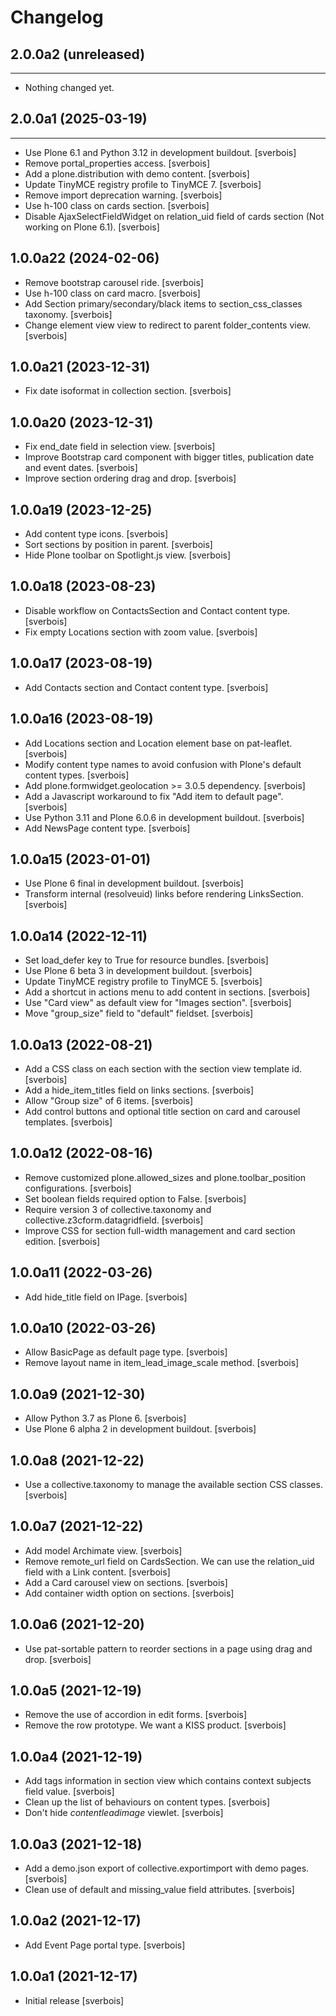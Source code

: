 Changelog
=========

## 2.0.0a2 (unreleased)
-----------------------

- Nothing changed yet.


## 2.0.0a1 (2025-03-19)
---------------------

- Use Plone 6.1 and Python 3.12 in development buildout. [sverbois]
- Remove portal_properties access. [sverbois]
- Add a plone.distribution with demo content. [sverbois]
- Update TinyMCE registry profile to TinyMCE 7. [sverbois]
- Remove import deprecation warning. [sverbois]
- Use h-100 class on cards section. [sverbois]
- Disable AjaxSelectFieldWidget on relation_uid field of cards section (Not working on Plone 6.1). [sverbois]


1.0.0a22 (2024-02-06)
---------------------

- Remove bootstrap carousel ride. [sverbois]
- Use h-100 class on card macro. [sverbois]
- Add Section primary/secondary/black items to section_css_classes taxonomy. [sverbois]
- Change element view view to redirect to parent folder_contents view. [sverbois]


1.0.0a21 (2023-12-31)
---------------------

- Fix date isoformat in collection section. [sverbois]


1.0.0a20 (2023-12-31)
---------------------

- Fix end_date field in selection view. [sverbois]
- Improve Bootstrap card component with bigger titles, publication date and event dates. [sverbois]
- Improve section ordering drag and drop. [sverbois]

1.0.0a19 (2023-12-25)
---------------------

- Add content type icons. [sverbois]
- Sort sections by position in parent. [sverbois]
- Hide Plone toolbar on Spotlight.js view. [sverbois]


1.0.0a18 (2023-08-23)
---------------------

- Disable workflow on ContactsSection and Contact content type. [sverbois]
- Fix empty Locations section with zoom value. [sverbois]


1.0.0a17 (2023-08-19)
---------------------

- Add Contacts section and Contact content type. [sverbois]


1.0.0a16 (2023-08-19)
---------------------

- Add Locations section and Location element base on pat-leaflet. [sverbois]
- Modify content type names to avoid confusion with Plone's default content types. [sverbois]
- Add plone.formwidget.geolocation >= 3.0.5 dependency. [sverbois]
- Add a Javascript workaround to fix "Add item to default page". [sverbois]
- Use Python 3.11 and Plone 6.0.6 in development buildout. [sverbois]
- Add NewsPage content type. [sverbois]

1.0.0a15 (2023-01-01)
---------------------

- Use Plone 6 final in development buildout. [sverbois]
- Transform internal (resolveuid) links before rendering LinksSection. [sverbois]

1.0.0a14 (2022-12-11)
---------------------

- Set load_defer key to True for resource bundles. [sverbois]
- Use Plone 6 beta 3 in development buildout. [sverbois]
- Update TinyMCE registry profile to TinyMCE 5. [sverbois]
- Add a shortcut in actions menu to add content in sections. [sverbois]
- Use "Card view" as default view for "Images section". [sverbois]
- Move "group_size" field to "default" fieldset. [sverbois]

1.0.0a13 (2022-08-21)
---------------------

- Add a CSS class on each section with the section view template id. [sverbois]
- Add a hide_item_titles field on links sections. [sverbois]
- Allow "Group size" of 6 items. [sverbois]
- Add control buttons and optional title section on card and carousel templates. [sverbois]

1.0.0a12 (2022-08-16)
---------------------

- Remove customized plone.allowed_sizes and plone.toolbar_position configurations. [sverbois]
- Set boolean fields required option to False. [sverbois]
- Require version 3 of collective.taxonomy and collective.z3cform.datagridfield. [sverbois]
- Improve CSS for section full-width management and card section edition. [sverbois]

1.0.0a11 (2022-03-26)
---------------------

- Add hide_title field on IPage. [sverbois]

1.0.0a10 (2022-03-26)
---------------------

- Allow BasicPage as default page type. [sverbois]
- Remove layout name in item_lead_image_scale method. [sverbois]

1.0.0a9 (2021-12-30)
--------------------

- Allow Python 3.7 as Plone 6. [sverbois]
- Use Plone 6 alpha 2 in development buildout. [sverbois]

1.0.0a8 (2021-12-22)
--------------------

- Use a collective.taxonomy to manage the available section CSS classes. [sverbois]

1.0.0a7 (2021-12-22)
--------------------

- Add model Archimate view. [sverbois]
- Remove remote_url field on CardsSection. We can use the relation_uid field with a Link content. [sverbois]
- Add a Card carousel view on sections. [sverbois]
- Add container width option on sections. [sverbois]

1.0.0a6 (2021-12-20)
--------------------

- Use pat-sortable pattern to reorder sections in a page using drag and drop. [sverbois]

1.0.0a5 (2021-12-19)
--------------------

- Remove the use of accordion in edit forms. [sverbois]
- Remove the row prototype. We want a KISS product. [sverbois]

1.0.0a4 (2021-12-19)
--------------------

- Add tags information in section view which contains context subjects field value. [sverbois]
- Clean up the list of behaviours on content types. [sverbois]
- Don't hide *contentleadimage* viewlet. [sverbois]

1.0.0a3 (2021-12-18)
--------------------

- Add a demo.json export of collective.exportimport with demo pages. [sverbois]
- Clean use of default and missing_value field attributes. [sverbois]

1.0.0a2 (2021-12-17)
--------------------

- Add Event Page portal type. [sverbois]

1.0.0a1 (2021-12-17)
--------------------

- Initial release [sverbois]
